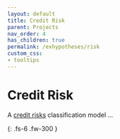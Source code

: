 ```yaml
---
layout: default
title: Credit Risk
parent: Projects
nav_order: 4
has_children: true
permalink: /exhypotheses/risk
custom_css:
- tooltips
---
```


# Credit Risk

A [credit risks](https://archive.ics.uci.edu/ml/datasets/Statlog+%28German+Credit+Data%29) classification model ...

{: .fs-6 .fw-300 }
